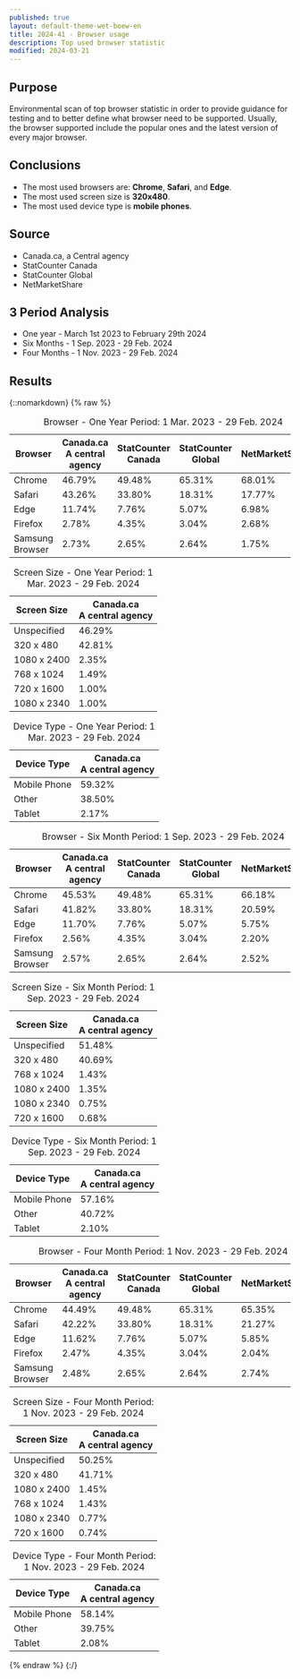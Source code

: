 ```yaml
---
published: true
layout: default-theme-wet-boew-en
title: 2024-41 - Browser usage
description: Top used browser statistic
modified: 2024-03-21
---
```


## Purpose

Environmental scan of top browser statistic in order to provide guidance for testing and to better define what browser need to be supported. Usually, the browser supported include the popular ones and the latest version of every major browser.

## Conclusions

- The most used browsers are: **Chrome**, **Safari**, and **Edge**.
- The most used screen size is **320x480**.
- The most used device type is **mobile phones**.

## Source
* Canada.ca, a Central agency
* StatCounter Canada
* StatCounter Global
* NetMarketShare

## 3 Period Analysis

* One year - March 1st 2023 to February 29th 2024
* Six Months - 1 Sep. 2023 - 29 Feb. 2024 
* Four Months - 1 Nov. 2023 - 29 Feb. 2024 

## Results

{::nomarkdown}
{% raw %}
<table class="table table-bordered">
	<caption>Browser - One Year Period: 1 Mar. 2023 - 29 Feb. 2024</caption>
	<thead>
		<tr>
			<th class="text-center">Browser</th>
			<th class="text-center">Canada.ca <br>A central agency</th>
            <th class="text-center">StatCounter Canada</th>
			<th class="text-center">StatCounter Global</th>
			<th class="text-center">NetMarketShare</th>
		</tr>
	</thead>
	<tbody>
		<tr>
			<td class="text-center">Chrome</td>
			<td class="text-center">46.79%</td>
			<td class="text-center">49.48%</td>
			<td class="text-center">65.31%</td>
			<td class="text-center">68.01%</td>
		</tr>
		<tr>
			<td class="text-center">Safari</td>
			<td class="text-center">43.26%</td>
			<td class="text-center">33.80%</td>
			<td class="text-center">18.31%</td>
			<td class="text-center">17.77%</td>
		</tr>
        <tr>
			<td class="text-center">Edge</td>
			<td class="text-center">11.74%</td>
			<td class="text-center">7.76%</td>
			<td class="text-center">5.07%</td>
			<td class="text-center">6.98%</td>
		</tr>
		<tr>
			<td class="text-center">Firefox</td>
			<td class="text-center">2.78%</td>
			<td class="text-center">4.35%</td>
			<td class="text-center">3.04%</td>
			<td class="text-center">2.68%</td>
		</tr>
		<tr>
			<td class="text-center">Samsung	Browser</td>
			<td class="text-center">2.73%</td>
			<td class="text-center">2.65%</td>
			<td class="text-center">2.64%</td>
			<td class="text-center">1.75%</td>
		</tr>
	</tbody>
</table>

<table class="table table-bordered">
	<caption>Screen Size - One Year Period: 1 Mar. 2023 - 29 Feb. 2024</caption>
	<thead>
		<tr>
			<th class="text-center">Screen Size</th>
			<th class="text-center">Canada.ca <br>A central agency</th>
		</tr>
	</thead>
	<tbody>
		<tr>
			<td class="text-center">Unspecified</td>
			<td class="text-center">46.29%</td>
		</tr>
		<tr>
			<td class="text-center">320 x 480</td>
			<td class="text-center">42.81%</td>
		</tr>
        <tr>
			<td class="text-center">1080 x 2400</td>
			<td class="text-center">2.35%</td>
		</tr>
		<tr>
			<td class="text-center">768 x 1024</td>
			<td class="text-center">1.49%</td>
		</tr>
		<tr>
			<td class="text-center">720 x 1600</td>
			<td class="text-center">1.00%</td>
		</tr>
		<tr>
			<td class="text-center">1080 x 2340</td>
			<td class="text-center">1.00%</td>
		</tr>
	</tbody>
</table>

<table class="table table-bordered">
	<caption>Device Type - One Year Period: 1 Mar. 2023 - 29 Feb. 2024</caption>
	<thead>
		<tr>
			<th class="text-center">Device Type</th>
			<th class="text-center">Canada.ca <br>A central agency</th>
		</tr>
	</thead>
	<tbody>
		<tr>
			<td class="text-center">Mobile Phone</td>
			<td class="text-center">59.32%</td>
		</tr>
		<tr>
			<td class="text-center">Other</td>
			<td class="text-center">38.50%</td>
		</tr>
        <tr>
			<td class="text-center">Tablet</td>
			<td class="text-center">2.17%</td>
		</tr>
	</tbody>
</table>

<table class="table table-bordered">
	<caption>Browser - Six Month Period: 1 Sep. 2023 - 29 Feb. 2024</caption>
	<thead>
		<tr>
			<th class="text-center">Browser</th>
			<th class="text-center">Canada.ca <br>A central agency</th>
            <th class="text-center">StatCounter Canada</th>
			<th class="text-center">StatCounter Global</th>
			<th class="text-center">NetMarketShare</th>
		</tr>
	</thead>
	<tbody>
		<tr>
			<td class="text-center">Chrome</td>
			<td class="text-center">45.53%</td>
			<td class="text-center">49.48%</td>
			<td class="text-center">65.31%</td>
			<td class="text-center">66.18%</td>
		</tr>
		<tr>
			<td class="text-center">Safari</td>
			<td class="text-center">41.82%</td>
			<td class="text-center">33.80%</td>
			<td class="text-center">18.31%</td>
			<td class="text-center">20.59%</td>
		</tr>
        <tr>
			<td class="text-center">Edge</td>
			<td class="text-center">11.70%</td>
			<td class="text-center">7.76%</td>
			<td class="text-center">5.07%</td>
			<td class="text-center">5.75%</td>
		</tr>
		<tr>
			<td class="text-center">Firefox</td>
			<td class="text-center">2.56%</td>
			<td class="text-center">4.35%</td>
			<td class="text-center">3.04%</td>
			<td class="text-center">2.20%</td>
		</tr>
		<tr>
			<td class="text-center">Samsung	Browser</td>
			<td class="text-center">2.57%</td>
			<td class="text-center">2.65%</td>
			<td class="text-center">2.64%</td>
			<td class="text-center">2.52%</td>
		</tr>
	</tbody>
</table>

<table class="table table-bordered">
	<caption>Screen Size - Six Month Period: 1 Sep. 2023 - 29 Feb. 2024</caption>
	<thead>
		<tr>
			<th class="text-center">Screen Size</th>
			<th class="text-center">Canada.ca <br>A central agency</th>
		</tr>
	</thead>
	<tbody>
		<tr>
			<td class="text-center">Unspecified</td>
			<td class="text-center">51.48%</td>
		</tr>
		<tr>
			<td class="text-center">320 x 480</td>
			<td class="text-center">40.69%</td>
		</tr>
		<tr>
			<td class="text-center">768 x 1024</td>
			<td class="text-center">1.43%</td>
		</tr>
        <tr>
			<td class="text-center">1080 x 2400</td>
			<td class="text-center">1.35%</td>
		</tr>
		<tr>
			<td class="text-center">1080 x 2340</td>
			<td class="text-center">0.75%</td>
		</tr>
		<tr>
			<td class="text-center">720 x 1600</td>
			<td class="text-center">0.68%</td>
		</tr>
	</tbody>
</table>

<table class="table table-bordered">
	<caption>Device Type - Six Month Period: 1 Sep. 2023 - 29 Feb. 2024</caption>
	<thead>
		<tr>
			<th class="text-center">Device Type</th>
			<th class="text-center">Canada.ca <br>A central agency</th>
		</tr>
	</thead>
	<tbody>
		<tr>
			<td class="text-center">Mobile Phone</td>
			<td class="text-center">57.16%</td>
		</tr>
		<tr>
			<td class="text-center">Other</td>
			<td class="text-center">40.72%</td>
		</tr>
        <tr>
			<td class="text-center">Tablet</td>
			<td class="text-center">2.10%</td>
		</tr>
	</tbody>
</table>


<table class="table table-bordered">
	<caption>Browser - Four Month Period: 1 Nov. 2023 - 29 Feb. 2024</caption>
	<thead>
		<tr>
			<th class="text-center">Browser</th>
			<th class="text-center">Canada.ca <br>A central agency</th>
            <th class="text-center">StatCounter Canada</th>
			<th class="text-center">StatCounter Global</th>
			<th class="text-center">NetMarketShare</th>
		</tr>
	</thead>
	<tbody>
		<tr>
			<td class="text-center">Chrome</td>
			<td class="text-center">44.49%</td>
			<td class="text-center">49.48%</td>
			<td class="text-center">65.31%</td>
			<td class="text-center">65.35%</td>
		</tr>
		<tr>
			<td class="text-center">Safari</td>
			<td class="text-center">42.22%</td>
			<td class="text-center">33.80%</td>
			<td class="text-center">18.31%</td>
			<td class="text-center">21.27%</td>
		</tr>
        <tr>
			<td class="text-center">Edge</td>
			<td class="text-center">11.62%</td>
			<td class="text-center">7.76%</td>
			<td class="text-center">5.07%</td>
			<td class="text-center">5.85%</td>
		</tr>
		<tr>
			<td class="text-center">Firefox</td>
			<td class="text-center">2.47%</td>
			<td class="text-center">4.35%</td>
			<td class="text-center">3.04%</td>
			<td class="text-center">2.04%</td>
		</tr>
		<tr>
			<td class="text-center">Samsung	Browser</td>
			<td class="text-center">2.48%</td>
			<td class="text-center">2.65%</td>
			<td class="text-center">2.64%</td>
			<td class="text-center">2.74%</td>
		</tr>
	</tbody>
</table>

<table class="table table-bordered">
	<caption>Screen Size - Four Month Period: 1 Nov. 2023 - 29 Feb. 2024</caption>
	<thead>
		<tr>
			<th class="text-center">Screen Size</th>
			<th class="text-center">Canada.ca <br>A central agency</th>
		</tr>
	</thead>
	<tbody>
		<tr>
			<td class="text-center">Unspecified</td>
			<td class="text-center">50.25%</td>
		</tr>
		<tr>
			<td class="text-center">320 x 480</td>
			<td class="text-center">41.71%</td>
		</tr>
		<tr>
			<td class="text-center">1080 x 2400</td>
			<td class="text-center">1.45%</td>
		</tr>
		<tr>
			<td class="text-center">768 x 1024</td>
			<td class="text-center">1.43%</td>
		</tr>
		<tr>
			<td class="text-center">1080 x 2340</td>
			<td class="text-center">0.77%</td>
		</tr>
		<tr>
			<td class="text-center">720 x 1600</td>
			<td class="text-center">0.74%</td>
		</tr>
	</tbody>
</table>

<table class="table table-bordered">
	<caption>Device Type - Four Month Period: 1 Nov. 2023 - 29 Feb. 2024</caption>
	<thead>
		<tr>
			<th class="text-center">Device Type</th>
			<th class="text-center">Canada.ca <br>A central agency</th>
		</tr>
	</thead>
	<tbody>
		<tr>
			<td class="text-center">Mobile Phone</td>
			<td class="text-center">58.14%</td>
		</tr>
		<tr>
			<td class="text-center">Other</td>
			<td class="text-center">39.75%</td>
		</tr>
        <tr>
			<td class="text-center">Tablet</td>
			<td class="text-center">2.08%</td>
		</tr>
	</tbody>
</table>
{% endraw %}
{:/}
